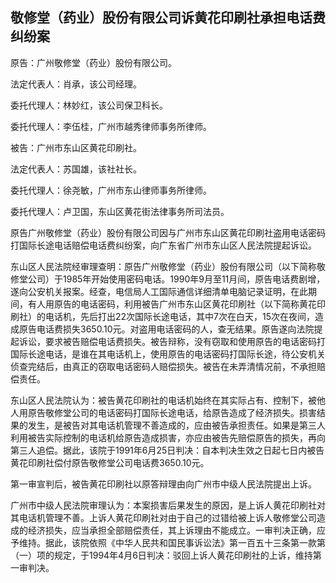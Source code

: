 ## 敬修堂（药业）股份有限公司诉黄花印刷社承担电话费纠纷案

原告：广州敬修堂（药业）股份有限公司。

法定代表人：肖承，该公司经理。

委托代理人：林妙红，该公司保卫科长。

委托代理人：李伍桂，广州市越秀律师事务所律师。

被告：广州市东山区黄花印刷社。

法定代表人：苏国雄，该社社长。

委托代理人：徐尧敏，广州市东山律师事务所律师。

委托代理人：卢卫国，东山区黄花街法律事务所司法员。

原告广州敬修堂（药业）股份有限公司因与广州市东山区黄花印刷社盗用电话密码打国际长途电话赔偿电话费纠纷案，向广东省广州市东山区人民法院提起诉讼。

东山区人民法院经审理查明：原告广州敬修堂（药业）股份有限公司（以下简称敬修堂公司）于1985年开始使用密码电话。1990年9月至11月间，原告电话费剧增，遂向公安机关报案。经查，电信局人工国际通信详细清单电脑记录证明，在此期间，有人用原告的电话密码，利用被告广州市东山区黄花印刷社（以下简称黄花印刷社）的电话机，先后打出22次国际长途电话，其中7次在白天，15次在夜间，造成原告电话费损失3650.10元。对盗用电话密码的人，查无结果。原告遂向法院提起诉讼，要求被告赔偿电话费损失。被告辩称，没有窃取和使用原告的电话密码打国际长途电话，是谁在其电话机上，使用原告的电话密码打国际长途，待公安机关侦查完结后，由真正的窃取电话密码人赔偿损失。被告在未弄清情况前，不承担赔偿责任。

东山区人民法院认为：被告黄花印刷社的电话机始终在其实际占有、控制下，被他人用原告敬修堂公司的电话密码打国际长途电话，给原告造成了经济损失。损害结果的发生，是被告对其电话机管理不善造成的，应由被告承担责任。如果是第三人利用被告实际控制的电话机给原告造成损害，亦应由被告先赔偿原告的损失，再向第三人追偿。据此，该院于1991年6月25日判决：自本判决生效之日起七日内被告黄花印刷社偿付原告敬修堂公司电话费3650.10元。

第一审宣判后，被告黄花印刷社以原答辩理由向广州市中级人民法院提出上诉。

广州市中级人民法院审理认为：本案损害后果发生的原因，是上诉人黄花印刷社对其电话机管理不善。上诉人黄花印刷社对由于自己的过错给被上诉人敬修堂公司造成的经济损失，应当承担全部赔偿责任，其上诉理由不能成立。一审判决正确，应予维持。据此，该院依照《中华人民共和国民事诉讼法》第一百五十三条第一款第（一）项的规定，于1994年4月6日判决：驳回上诉人黄花印刷社的上诉，维持第一审判决。

